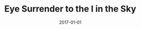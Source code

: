 ---
category: gallery
mediums:
  - watercolor
topics:
  - fantasy
  - spirituality
card-class: gallery-image
image: eye_surrender_to_the_i_in_the_sky.jpg
title: Eye Surrender to the I in the Sky
author:
date: 2017-01-01
text: Watercolor
---